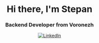 <div id="header" align="center">
  <h1>Hi there, I'm Stepan</h1>
  <h3>Backend Developer from Voronezh</h3>
</div>

<div id="socials" align="center">
  <a href="https://novgorod.hh.ru/applicant/resumes/view?resume=7f3b5ac0ff0dc6ce600039ed1f784b5458644d">
    <img src="https://img.shields.io/nadge/LinkedIn-blue?style=for-the-badge&logo=linkedin&logoColor=white" alt="LinkedIn"/>
  </a>
</div>
